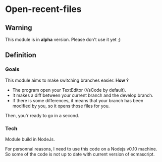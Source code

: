 # Open-recent-files

## Warning
This module is in __alpha__ version.
Please don't use it yet ;)

## Definition
### Goals
This module aims to make switching branches easier.
__How ?__ 

- The program open your TextEditor (VsCode by default).
- It makes a diff between your current branch and the develop branch.
- If there is some differences, it means that your branch has been modified by you, so it opens those files for you.

Then, you'r ready to go in a second.

### Tech
Module build in NodeJs.

For personnal reasons, I need to use this code on a Nodejs v0.10 machine.
So some of the code is not up to date with current version of ecmascript.
